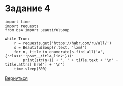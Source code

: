 # Задание 4

    import time
    import requests
    from bs4 import BeautifulSoup

    while True:
        r = requests.get('https://habr.com/ru/all/')
        s = BeautifulSoup(r.text, 'lxml')
        for n, title in enumerate(s.find_all('a', {'class':'post__title_link'})):
            print(str(n+1) + '. ' + title.text + '\n' + title.attrs['href'] + '\n')
        time.sleep(300)
    
    
[Вернуться](index.md)
